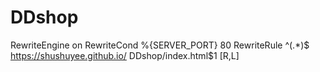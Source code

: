 # DDshop
RewriteEngine on
RewriteCond %{SERVER_PORT} 80
RewriteRule ^(.*)$ https://shushuyee.github.io/
DDshop/index.html$1 [R,L]
